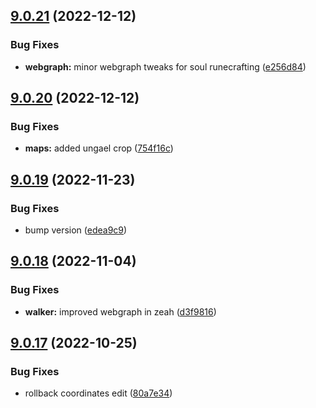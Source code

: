 ## [9.0.21](https://github.com/Torwent/WaspLib/compare/v9.0.20...v9.0.21) (2022-12-12)


### Bug Fixes

* **webgraph:** minor webgraph tweaks for soul runecrafting ([e256d84](https://github.com/Torwent/WaspLib/commit/e256d84d7477b0b4e1e02f28115515e0ac132d69))



## [9.0.20](https://github.com/Torwent/WaspLib/compare/v9.0.19...v9.0.20) (2022-12-12)


### Bug Fixes

* **maps:** added ungael crop ([754f16c](https://github.com/Torwent/WaspLib/commit/754f16c63f165fefceec100109a3f437436592aa))



## [9.0.19](https://github.com/Torwent/WaspLib/compare/v9.0.18...v9.0.19) (2022-11-23)


### Bug Fixes

* bump version ([edea9c9](https://github.com/Torwent/WaspLib/commit/edea9c9f372f370646c7eea6f579408e3b468f99))



## [9.0.18](https://github.com/Torwent/WaspLib/compare/v9.0.17...v9.0.18) (2022-11-04)


### Bug Fixes

* **walker:** improved webgraph in zeah ([d3f9816](https://github.com/Torwent/WaspLib/commit/d3f981639c0cfbde99e88db99548947267aa2b87))



## [9.0.17](https://github.com/Torwent/WaspLib/compare/v9.0.16...v9.0.17) (2022-10-25)


### Bug Fixes

* rollback coordinates edit ([80a7e34](https://github.com/Torwent/WaspLib/commit/80a7e346ef8167bb7600739c2e428b225128879d))



